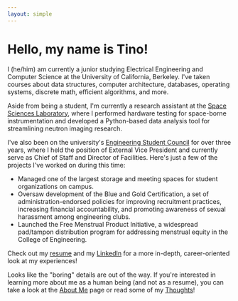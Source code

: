 ```yaml
---
layout: simple
---
```


# Hello, my name is Tino!

I (he/him) am currently a junior studying Electrical Engineering and Computer Science at the University of California, Berkeley. I've taken courses about data structures, computer architecture, databases, operating systems, discrete math, efficient algorithms, and more.

Aside from being a student, I'm currently a research assistant at the [Space Sciences Laboratory](https://www.ssl.berkeley.edu), where I performed hardware testing for space-borne instrumentation and developed a Python-based data analysis tool for streamlining neutron imaging research.

I've also been on the university's [Engineering Student Council](https://esc.berkeley.edu) for over three years, where I held the position of External Vice President and currently serve as Chief of Staff and Director of Facilities. Here's just a few of the projects I've worked on during this time:

* Managed one of the largest storage and meeting spaces for student organizations on campus.
* Oversaw development of the Blue and Gold Certification, a set of administration-endorsed policies for improving recruitment practices, increasing financial accountability, and promoting awareness of sexual harassment among engineering clubs.
* Launched the Free Menstrual Product Initiative, a widespread pad/tampon distribution program for addressing menstrual equity in the College of Engineering.

Check out my [resume](https://drive.google.com/file/d/1Sg-4LT9M7CDF3JWYTTzp8fpPXV1_oGSP/view?usp=sharing) and my [LinkedIn](https://www.linkedin.com/in/ttrangia/) for a more in-depth, career-oriented look at my experiences! 

Looks like the "boring" details are out of the way. If you're interested in learning more about me as a human being (and not as a resume), you can take a look at the [About Me](https://www.tinotrangia.com/about/) page or read some of my [Thoughts](https://www.tinotrangia.com/thoughts/)!
